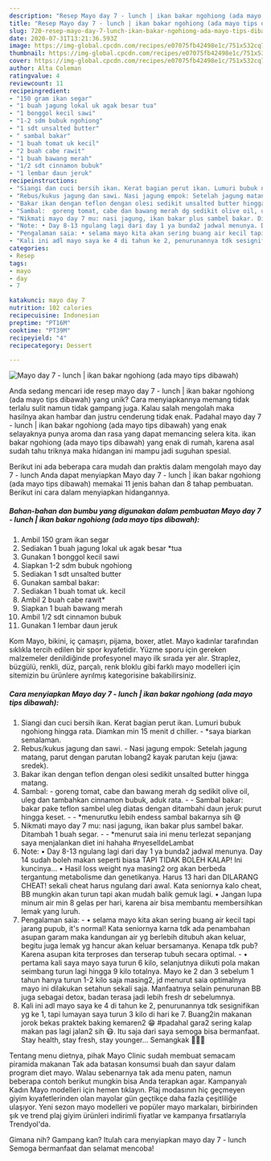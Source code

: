 ```yaml
---
description: "Resep Mayo day 7 - lunch | ikan bakar ngohiong (ada mayo tips dibawah), Lezat"
title: "Resep Mayo day 7 - lunch | ikan bakar ngohiong (ada mayo tips dibawah), Lezat"
slug: 720-resep-mayo-day-7-lunch-ikan-bakar-ngohiong-ada-mayo-tips-dibawah-lezat
date: 2020-07-31T13:21:36.593Z
image: https://img-global.cpcdn.com/recipes/e07075fb42498e1c/751x532cq70/mayo-day-7-lunch-ikan-bakar-ngohiong-ada-mayo-tips-dibawah-foto-resep-utama.jpg
thumbnail: https://img-global.cpcdn.com/recipes/e07075fb42498e1c/751x532cq70/mayo-day-7-lunch-ikan-bakar-ngohiong-ada-mayo-tips-dibawah-foto-resep-utama.jpg
cover: https://img-global.cpcdn.com/recipes/e07075fb42498e1c/751x532cq70/mayo-day-7-lunch-ikan-bakar-ngohiong-ada-mayo-tips-dibawah-foto-resep-utama.jpg
author: Alta Coleman
ratingvalue: 4
reviewcount: 11
recipeingredient:
- "150 gram ikan segar"
- "1 buah jagung lokal uk agak besar tua"
- "1 bonggol kecil sawi"
- "1-2 sdm bubuk ngohiong"
- "1 sdt unsalted butter"
- " sambal bakar"
- "1 buah tomat uk kecil"
- "2 buah cabe rawit"
- "1 buah bawang merah"
- "1/2 sdt cinnamon bubuk"
- "1 lembar daun jeruk"
recipeinstructions:
- "Siangi dan cuci bersih ikan. Kerat bagian perut ikan. Lumuri bubuk ngohiong hingga rata. Diamkan min 15 menit d chiller. *saya biarkan semalaman."
- "Rebus/kukus jagung dan sawi. Nasi jagung empok: Setelah jagung matang, parut dengan parutan lobang2 kayak parutan keju (jawa: sredek)."
- "Bakar ikan dengan teflon dengan olesi sedikit unsalted butter hingga matang."
- "Sambal:  goreng tomat, cabe dan bawang merah dg sedikit olive oil, uleg dan tambahkan cinnamon bubuk, aduk rata.  Sambal bakar: bakar pake teflon sambel uleg diatas dengan ditambahi daun jeruk purut hingga keset.  *menurutku lebih endess sambal bakarnya sih 😄"
- "Nikmati mayo day 7 mu: nasi jagung, ikan bakar plus sambel bakar. Ditambah 1 buah segar.  *menurut saia ini menu terlezat sepanjang saya menjalankan diet ini hahaha #nyeselIdeLambat"
- "Note: • Day 8-13 ngulang lagi dari day 1 ya bunda2 jadwal menunya. Day 14 sudah boleh makan seperti biasa TAPI TIDAK BOLEH KALAP! Ini kuncinya... • Hasil loss weight nya masing2 org akan berbeda tergantung metabolisme dan genetikanya. Harus 13 hari dan DILARANG CHEAT! sekali cheat harus ngulang dari awal. Kata seniornya kalo cheat, BB mungkin akan turun tapi akan mudah balik gemuk lagi. • Jangan lupa minum air min 8 gelas per hari, karena air bisa membantu membersihkan lemak yang luruh."
- "Pengalaman saia: • selama mayo kita akan sering buang air kecil tapi jarang pupub, it&#39;s normal! Kata seniornya karna tdk ada penambahan asupan garam maka kandungan air yg berlebih ditubuh akan keluar, begitu juga lemak yg hancur akan keluar bersamanya. Kenapa tdk pub? Karena asupan kita terproses dan terserap tubuh secara optimal. • pertama kali saya mayo saya turun 6 kilo, selanjutnya diikuti pola makan seimbang turun lagi hingga 9 kilo totalnya. Mayo ke 2 dan 3 sebelum 1 tahun hanya turun 1-2 kilo saja masing2, jd menurut saia optimalnya mayo ini dilakukan setahun sekali saja. Manfaatnya selain penurunan BB juga sebagai detox, badan terasa jadi lebih fresh dr sebelumnya."
- "Kali ini adl mayo saya ke 4 di tahun ke 2, penurunannya tdk sesignifikan yg ke 1, tapi lumayan saya turun 3 kilo di hari ke 7. Buang2in makanan jorok bekas praktek baking kemaren2 😁 #padahal gara2 sering kalap makan pas lagi jalan2 sih 😷. Itu saja dari saya semoga bisa bermanfaat. Stay health, stay fresh, stay younger... Semangkak 🙌🙌🙌"
categories:
- Resep
tags:
- mayo
- day
- 7

katakunci: mayo day 7 
nutrition: 102 calories
recipecuisine: Indonesian
preptime: "PT16M"
cooktime: "PT39M"
recipeyield: "4"
recipecategory: Dessert

---
```



![Mayo day 7 - lunch | ikan bakar ngohiong (ada mayo tips dibawah)](https://img-global.cpcdn.com/recipes/e07075fb42498e1c/751x532cq70/mayo-day-7-lunch-ikan-bakar-ngohiong-ada-mayo-tips-dibawah-foto-resep-utama.jpg)

Anda sedang mencari ide resep mayo day 7 - lunch | ikan bakar ngohiong (ada mayo tips dibawah) yang unik? Cara menyiapkannya memang tidak terlalu sulit namun tidak gampang juga. Kalau salah mengolah maka hasilnya akan hambar dan justru cenderung tidak enak. Padahal mayo day 7 - lunch | ikan bakar ngohiong (ada mayo tips dibawah) yang enak selayaknya punya aroma dan rasa yang dapat memancing selera kita.
 ikan bakar ngohiong (ada mayo tips dibawah) yang enak di rumah, karena asal sudah tahu triknya maka hidangan ini mampu jadi suguhan spesial.


Berikut ini ada beberapa cara mudah dan praktis dalam mengolah mayo day 7 - lunch  Anda dapat menyiapkan Mayo day 7 - lunch | ikan bakar ngohiong (ada mayo tips dibawah) memakai 11 jenis bahan dan 8 tahap pembuatan. Berikut ini cara dalam menyiapkan hidangannya.

<!--inarticleads1-->

##### Bahan-bahan dan bumbu yang digunakan dalam pembuatan Mayo day 7 - lunch | ikan bakar ngohiong (ada mayo tips dibawah):

1. Ambil 150 gram ikan segar
1. Sediakan 1 buah jagung lokal uk agak besar *tua
1. Gunakan 1 bonggol kecil sawi
1. Siapkan 1-2 sdm bubuk ngohiong
1. Sediakan 1 sdt unsalted butter
1. Gunakan  sambal bakar:
1. Sediakan 1 buah tomat uk. kecil
1. Ambil 2 buah cabe rawit*
1. Siapkan 1 buah bawang merah
1. Ambil 1/2 sdt cinnamon bubuk
1. Gunakan 1 lembar daun jeruk


Kom Mayo, bikini, iç çamaşırı, pijama, boxer, atlet. Mayo kadınlar tarafından sıklıkla tercih edilen bir spor kıyafetidir. Yüzme sporu için gereken malzemeler denildiğinde profesyonel mayo ilk sırada yer alır. Straplez, büzgülü, renkli, düz, parçalı, renk bloklu gibi farklı mayo modelleri için sitemizin bu ürünlere ayrılmış kategorisine bakabilirsiniz. 

<!--inarticleads2-->

##### Cara menyiapkan Mayo day 7 - lunch | ikan bakar ngohiong (ada mayo tips dibawah):

1. Siangi dan cuci bersih ikan. Kerat bagian perut ikan. Lumuri bubuk ngohiong hingga rata. Diamkan min 15 menit d chiller. - *saya biarkan semalaman.
1. Rebus/kukus jagung dan sawi. - Nasi jagung empok: Setelah jagung matang, parut dengan parutan lobang2 kayak parutan keju (jawa: sredek).
1. Bakar ikan dengan teflon dengan olesi sedikit unsalted butter hingga matang.
1. Sambal:  - goreng tomat, cabe dan bawang merah dg sedikit olive oil, uleg dan tambahkan cinnamon bubuk, aduk rata. -  - Sambal bakar: bakar pake teflon sambel uleg diatas dengan ditambahi daun jeruk purut hingga keset. -  - *menurutku lebih endess sambal bakarnya sih 😄
1. Nikmati mayo day 7 mu: nasi jagung, ikan bakar plus sambel bakar. Ditambah 1 buah segar. -  - *menurut saia ini menu terlezat sepanjang saya menjalankan diet ini hahaha #nyeselIdeLambat
1. Note: • Day 8-13 ngulang lagi dari day 1 ya bunda2 jadwal menunya. Day 14 sudah boleh makan seperti biasa TAPI TIDAK BOLEH KALAP! Ini kuncinya... • Hasil loss weight nya masing2 org akan berbeda tergantung metabolisme dan genetikanya. Harus 13 hari dan DILARANG CHEAT! sekali cheat harus ngulang dari awal. Kata seniornya kalo cheat, BB mungkin akan turun tapi akan mudah balik gemuk lagi. • Jangan lupa minum air min 8 gelas per hari, karena air bisa membantu membersihkan lemak yang luruh.
1. Pengalaman saia: - • selama mayo kita akan sering buang air kecil tapi jarang pupub, it&#39;s normal! Kata seniornya karna tdk ada penambahan asupan garam maka kandungan air yg berlebih ditubuh akan keluar, begitu juga lemak yg hancur akan keluar bersamanya. Kenapa tdk pub? Karena asupan kita terproses dan terserap tubuh secara optimal. - • pertama kali saya mayo saya turun 6 kilo, selanjutnya diikuti pola makan seimbang turun lagi hingga 9 kilo totalnya. Mayo ke 2 dan 3 sebelum 1 tahun hanya turun 1-2 kilo saja masing2, jd menurut saia optimalnya mayo ini dilakukan setahun sekali saja. Manfaatnya selain penurunan BB juga sebagai detox, badan terasa jadi lebih fresh dr sebelumnya.
1. Kali ini adl mayo saya ke 4 di tahun ke 2, penurunannya tdk sesignifikan yg ke 1, tapi lumayan saya turun 3 kilo di hari ke 7. Buang2in makanan jorok bekas praktek baking kemaren2 😁 #padahal gara2 sering kalap makan pas lagi jalan2 sih 😷. Itu saja dari saya semoga bisa bermanfaat. Stay health, stay fresh, stay younger... Semangkak 🙌🙌🙌


Tentang menu dietnya, pihak Mayo Clinic sudah membuat semacam piramida makanan Tak ada batasan konsumsi buah dan sayur dalam program diet mayo. Walau sebenarnya tak ada menu paten, namun beberapa contoh berikut mungkin bisa Anda terapkan agar. Kampanyalı Kadın Mayo modelleri için hemen tıklayın. Plaj modasının hiç geçmeyen giyim kıyafetlerinden olan mayolar gün geçtikçe daha fazla çeşitliliğe ulaşıyor. Yeni sezon mayo modelleri ve popüler mayo markaları, birbirinden şık ve trend plaj giyim ürünleri indirimli fiyatlar ve kampanya fırsatlarıyla Trendyol&#39;da. 

Gimana nih? Gampang kan? Itulah cara menyiapkan mayo day 7 - lunch  Semoga bermanfaat dan selamat mencoba!
